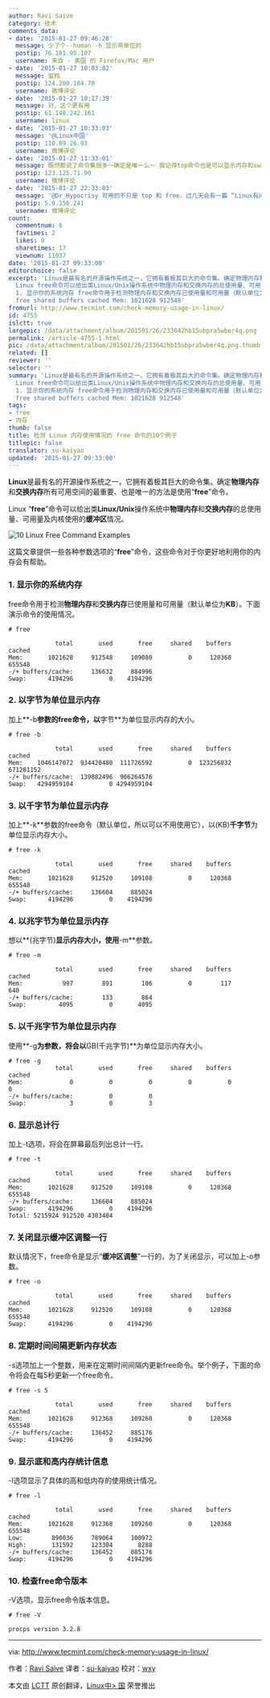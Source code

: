 ```yaml
---
author: Ravi Saive
category: 技术
comments_data:
- date: '2015-01-27 09:46:28'
  message: 少了个--human -h 显示带单位的
  postip: 76.181.95.107
  username: 来自 - 美国 的 Firefox/Mac 用户
- date: '2015-01-27 10:03:02'
  message: 留档
  postip: 124.200.104.70
  username: 微博评论
- date: '2015-01-27 10:17:39'
  message: 对，这个更有用
  postip: 61.148.242.161
  username: linux
- date: '2015-01-27 10:33:03'
  message: '@Linux中国'
  postip: 110.89.26.93
  username: 微博评论
- date: '2015-01-27 11:33:01'
  message: 既然都说了命令集很多～确定是唯一么～ 我记得top命令也是可以显示内存和swap的～
  postip: 123.125.71.90
  username: 微博评论
- date: '2015-01-27 22:33:03'
  message: '@Dr_Hypocrisy 可用的不只是 top 和 free，过几天会有一篇 “Linux有问必答：如何检查Linux的内存使用状况” 的文章，里边介绍了十几种相关工具。'
  postip: 5.9.156.241
  username: 微博评论
count:
  commentnum: 6
  favtimes: 2
  likes: 0
  sharetimes: 17
  viewnum: 11037
date: '2015-01-27 09:33:00'
editorchoice: false
excerpt: 'Linux是最有名的开源操作系统之一，它拥有着极其巨大的命令集。确定物理内存和交换内存所有可用空间的最重要、也是唯一的方法是使用free命令。
  Linux free命令可以给出类Linux/Unix操作系统中物理内存和交换内存的总使用量、可用量及内核使用的缓冲区情况。  这篇文章提供一些各种参数选项的free命令，这些命令对于你更好地利用你的内存会有帮助。
  1. 显示你的系统内存 free命令用于检测物理内存和交换内存已使用量和可用量（默认单位为KB）。下面演示命令的使用情况。 # free total used
  free shared buffers cached Mem: 1021628 912548'
fromurl: http://www.tecmint.com/check-memory-usage-in-linux/
id: 4755
islctt: true
largepic: /data/attachment/album/201501/26/233642hb15ubpra5wber4q.png
permalink: /article-4755-1.html
pic: /data/attachment/album/201501/26/233642hb15ubpra5wber4q.png.thumb.jpg
related: []
reviewer: ''
selector: ''
summary: 'Linux是最有名的开源操作系统之一，它拥有着极其巨大的命令集。确定物理内存和交换内存所有可用空间的最重要、也是唯一的方法是使用free命令。
  Linux free命令可以给出类Linux/Unix操作系统中物理内存和交换内存的总使用量、可用量及内核使用的缓冲区情况。  这篇文章提供一些各种参数选项的free命令，这些命令对于你更好地利用你的内存会有帮助。
  1. 显示你的系统内存 free命令用于检测物理内存和交换内存已使用量和可用量（默认单位为KB）。下面演示命令的使用情况。 # free total used
  free shared buffers cached Mem: 1021628 912548'
tags:
- free
- 内存
thumb: false
title: 检测 Linux 内存使用情况的 free 命令的10个例子
titlepic: false
translator: su-kaiyao
updated: '2015-01-27 09:33:00'
---
```


**Linux**是最有名的开源操作系统之一，它拥有着极其巨大的命令集。确定**物理内存**和**交换内存**所有可用空间的最重要、也是唯一的方法是使用“**free**”命令。


Linux “**free**”命令可以给出类**Linux/Unix**操作系统中**物理内存**和**交换内存**的总使用量、可用量及内核使用的**缓冲区**情况。


![10 Linux Free Command Examples](/data/attachment/album/201501/26/233642hb15ubpra5wber4q.png)


这篇文章提供一些各种参数选项的“**free**”命令，这些命令对于你更好地利用你的内存会有帮助。


### 1. 显示你的系统内存


free命令用于检测**物理内存**和**交换内存**已使用量和可用量（默认单位为**KB**）。下面演示命令的使用情况。



```
# free

             total       used       free     shared    buffers     cached
Mem:       1021628     912548     109080          0     120368     655548
-/+ buffers/cache:     136632     884996
Swap:      4194296          0    4194296

```

### 2. 以字节为单位显示内存


加上**-b**参数的free命令，以**字节**为单位显示内存的大小。



```
# free -b

             total       used       free     shared    buffers     cached
Mem:    1046147072  934420480  111726592          0  123256832  671281152
-/+ buffers/cache:  139882496  906264576
Swap:   4294959104          0 4294959104

```

### 3. 以千字节为单位显示内存


加上**-k**参数的free命令（默认单位，所以可以不用使用它），以(KB)**千字节**为单位显示内存大小。



```
# free -k

             total       used       free     shared    buffers     cached
Mem:       1021628     912520     109108          0     120368     655548
-/+ buffers/cache:     136604     885024
Swap:      4194296          0    4194296

```

### 4. 以兆字节为单位显示内存


想以**(兆字节)**显示内存大小，使用**-m**参数。



```
# free -m

             total       used       free     shared    buffers     cached
Mem:           997        891        106          0        117        640
-/+ buffers/cache:        133        864
Swap:         4095          0       4095

```

### 5. 以千兆字节为单位显示内存


使用**-g**为参数，将会以**GB(千兆字节)**为单位显示内存大小。



```
# free -g
             total       used       free     shared    buffers     cached
Mem:             0          0          0          0          0          0
-/+ buffers/cache:          0          0
Swap:            3          0          3

```

### 6. 显示总计行


加上-t选项，将会在屏幕最后列出总计一行。



```
# free -t

             total       used       free     shared    buffers     cached
Mem:       1021628     912520     109108          0     120368     655548
-/+ buffers/cache:     136604     885024
Swap:      4194296          0    4194296
Total: 5215924 912520 4303404

```

### 7. 关闭显示缓冲区调整一行


默认情况下，free命令是显示“**缓冲区调整**”一行的，为了关闭显示，可以加上-o参数。



```
# free -o                                                              

             total       used       free     shared    buffers     cached                                                                          
Mem:       1021628     912520     109108          0     120368     655548                                                                         
Swap:      4194296          0    4194296                               

```

### 8. 定期时间间隔更新内存状态


-s选项加上一个整数，用来在定期时间间隔内更新free命令。举个例子，下面的命令将会在每5秒更新一个free命令。



```
# free -s 5

             total       used       free     shared    buffers     cached
Mem:       1021628     912368     109260          0     120368     655548
-/+ buffers/cache:     136452     885176
Swap:      4194296          0    4194296

```

### 9. 显示底和高内存统计信息


-l选项显示了具体的高和低内存的使用统计情况。



```
# free -l

             total       used       free     shared    buffers     cached
Mem:       1021628     912368     109260          0     120368     655548
Low:        890036     789064     100972
High:       131592     123304       8288
-/+ buffers/cache:     136452     885176
Swap:      4194296          0    4194296

```

### 10. 检查free命令版本


-V选项，显示free命令版本信息。



```
# free -V

procps version 3.2.8

```



---


via: <http://www.tecmint.com/check-memory-usage-in-linux/>


作者：[Ravi Saive](http://www.tecmint.com/author/admin/) 译者：[su-kaiyao](https://github.com/su-kaiyao) 校对：[wxy](https://github.com/wxy)


本文由 [LCTT](https://github.com/LCTT/TranslateProject) 原创翻译，[Linux中> 国](http://linux.cn/) 荣誉推出